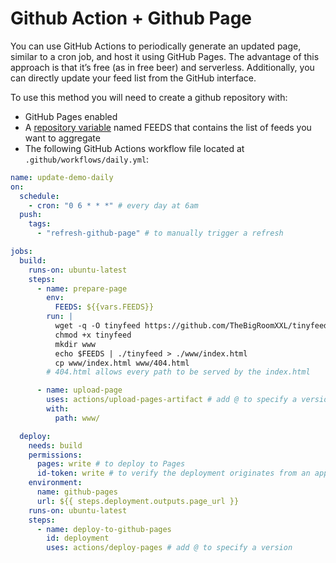 
# Github Action + Github Page

You can use GitHub Actions to periodically generate an updated page, similar to a cron job, and host it using GitHub Pages. The advantage of this approach is that it’s free (as in free beer) and serverless. Additionally, you can directly update your feed list from the GitHub interface.

To use this method you will need to create a github repository with:

- GitHub Pages enabled
- A [repository variable](https://docs.github.com/en/actions/writing-workflows/choosing-what-your-workflow-does/store-information-in-variables) named FEEDS that contains the list of feeds you want to aggregate
- The following GitHub Actions workflow file located at `.github/workflows/daily.yml`:

```yaml
name: update-demo-daily
on:
  schedule:
    - cron: "0 6 * * *" # every day at 6am
  push:
    tags:
      - "refresh-github-page" # to manually trigger a refresh

jobs:
  build:
    runs-on: ubuntu-latest
    steps:
      - name: prepare-page
        env:
          FEEDS: ${{vars.FEEDS}}
        run: |
          wget -q -O tinyfeed https://github.com/TheBigRoomXXL/tinyfeed/releases/latest/download/tinyfeed_linux_arm64
          chmod +x tinyfeed
          mkdir www
          echo $FEEDS | ./tinyfeed > ./www/index.html
          cp www/index.html www/404.html 
        # 404.html allows every path to be served by the index.html

      - name: upload-page
        uses: actions/upload-pages-artifact # add @ to specify a version
        with:
          path: www/

  deploy:
    needs: build
    permissions:
      pages: write # to deploy to Pages
      id-token: write # to verify the deployment originates from an appropriate source
    environment:
      name: github-pages
      url: ${{ steps.deployment.outputs.page_url }}
    runs-on: ubuntu-latest
    steps:
      - name: deploy-to-github-pages
        id: deployment
        uses: actions/deploy-pages # add @ to specify a version
```

